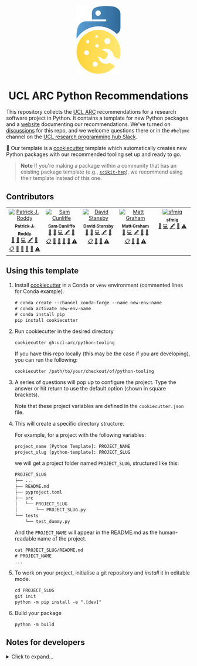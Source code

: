 <div style="text-align: center;" align="center">
  <img src="https://raw.githubusercontent.com/UCL-ARC/python-tooling/main/images/logo.svg" alt="UCL ARC Python tooling logo" width="120"/>
  <h1> UCL ARC Python Recommendations</h1>
</div>

This repository collects the [UCL ARC] recommendations for a research software
project in Python. It contains a template for new Python packages and a
[website] documenting our recommendations. We've turned on
[discussions](https://github.com/UCL-ARC/python-tooling/discussions) for this
repo, and we welcome questions there or in the `#helpme` channel on the
[UCL research programming hub Slack](https://www.ucl.ac.uk/advanced-research-computing/community/ucl-research-programming-hub).

🍪 Our template is a [cookiecutter] template which automatically creates new
Python packages with our recommended tooling set up and ready to go.

> **Note** If you're making a package within a community that has an existing
> package template (e.g., [`scikit-hep`](https://github.com/scikit-hep/cookie)),
> we recommend using their template instead of this one.

<!-- links here -->

<!-- prettier-ignore-start -->
[website]: https://github-pages.arc.ucl.ac.uk/python-tooling
[UCL ARC]: https://ucl.ac.uk/arc
[cookiecutter]: https://libraries.io/pypi/cookiecutter
<!-- prettier-ignore-end -->

## Contributors

<!-- ALL-CONTRIBUTORS-LIST:START - Do not remove or modify this section -->
<!-- prettier-ignore-start -->
<!-- markdownlint-disable -->
<table>
  <tbody>
    <tr>
      <td align="center" valign="top" width="14.28%"><a href="https://paddyroddy.github.io"><img src="https://avatars.githubusercontent.com/u/15052188?v=4?s=100" width="100px;" alt="Patrick J. Roddy"/><br /><sub><b>Patrick J. Roddy</b></sub></a><br /><a href="#ideas-paddyroddy" title="Ideas, Planning, & Feedback">🤔</a> <a href="#bug-paddyroddy" title="Bug reports">🐛</a> <a href="#code-paddyroddy" title="Code">💻</a> <a href="#content-paddyroddy" title="Content">🖋</a> <a href="#doc-paddyroddy" title="Documentation">📖</a> <a href="#eventOrganizing-paddyroddy" title="Event Organizing">📋</a> <a href="#projectManagement-paddyroddy" title="Project Management">📆</a> <a href="#question-paddyroddy" title="Answering Questions">💬</a> <a href="#review-paddyroddy" title="Reviewed Pull Requests">👀</a> <a href="#talk-paddyroddy" title="Talks">📢</a> <a href="#test-paddyroddy" title="Tests">⚠️</a></td>
      <td align="center" valign="top" width="14.28%"><a href="http://scnlf.me"><img src="https://avatars.githubusercontent.com/u/1836192?v=4?s=100" width="100px;" alt="Sam Cunliffe"/><br /><sub><b>Sam Cunliffe</b></sub></a><br /><a href="#ideas-samcunliffe" title="Ideas, Planning, & Feedback">🤔</a> <a href="#bug-samcunliffe" title="Bug reports">🐛</a> <a href="#code-samcunliffe" title="Code">💻</a> <a href="#content-samcunliffe" title="Content">🖋</a> <a href="#doc-samcunliffe" title="Documentation">📖</a> <a href="#eventOrganizing-samcunliffe" title="Event Organizing">📋</a> <a href="#projectManagement-samcunliffe" title="Project Management">📆</a> <a href="#question-samcunliffe" title="Answering Questions">💬</a> <a href="#review-samcunliffe" title="Reviewed Pull Requests">👀</a> <a href="#talk-samcunliffe" title="Talks">📢</a> <a href="#test-samcunliffe" title="Tests">⚠️</a></td>
      <td align="center" valign="top" width="14.28%"><a href="https://www.davidstansby.com"><img src="https://avatars.githubusercontent.com/u/6197628?v=4?s=100" width="100px;" alt="David Stansby"/><br /><sub><b>David Stansby</b></sub></a><br /><a href="#ideas-dstansby" title="Ideas, Planning, & Feedback">🤔</a> <a href="#bug-dstansby" title="Bug reports">🐛</a> <a href="#code-dstansby" title="Code">💻</a> <a href="#content-dstansby" title="Content">🖋</a> <a href="#doc-dstansby" title="Documentation">📖</a> <a href="#eventOrganizing-dstansby" title="Event Organizing">📋</a> <a href="#projectManagement-dstansby" title="Project Management">📆</a> <a href="#review-dstansby" title="Reviewed Pull Requests">👀</a> <a href="#test-dstansby" title="Tests">⚠️</a></td>
      <td align="center" valign="top" width="14.28%"><a href="http://matt-graham.github.io"><img src="https://avatars.githubusercontent.com/u/6746980?v=4?s=100" width="100px;" alt="Matt Graham"/><br /><sub><b>Matt Graham</b></sub></a><br /><a href="#bug-matt-graham" title="Bug reports">🐛</a> <a href="#code-matt-graham" title="Code">💻</a> <a href="#content-matt-graham" title="Content">🖋</a> <a href="#doc-matt-graham" title="Documentation">📖</a> <a href="#design-matt-graham" title="Design">🎨</a> <a href="#eventOrganizing-matt-graham" title="Event Organizing">📋</a> <a href="#review-matt-graham" title="Reviewed Pull Requests">👀</a> <a href="#talk-matt-graham" title="Talks">📢</a> <a href="#test-matt-graham" title="Tests">⚠️</a></td>
      <td align="center" valign="top" width="14.28%"><a href="https://sfmig.github.io/"><img src="https://avatars.githubusercontent.com/u/33267254?v=4?s=100" width="100px;" alt="sfmig"/><br /><sub><b>sfmig</b></sub></a><br /><a href="#bug-sfmig" title="Bug reports">🐛</a> <a href="#code-sfmig" title="Code">💻</a> <a href="#content-sfmig" title="Content">🖋</a> <a href="#review-sfmig" title="Reviewed Pull Requests">👀</a> <a href="#test-sfmig" title="Tests">⚠️</a></td>
    </tr>
  </tbody>
</table>

<!-- markdownlint-restore -->
<!-- prettier-ignore-end -->

<!-- ALL-CONTRIBUTORS-LIST:END -->

## Using this template

1.  Install [cookiecutter] in a Conda or `venv` environment (commented lines for
    Conda example).

    ```
    # conda create --channel conda-forge --name new-env-name
    # conda activate new-env-name
    # conda install pip
    pip install cookiecutter
    ```

2.  Run cookiecutter in the desired directory
    ```
    cookiecutter gh:ucl-arc/python-tooling
    ```
    If you have this repo locally (this may be the case if you are developing),
    you can run the following:
    ```
    cookiecutter /path/to/your/checkout/of/python-tooling
    ```
3.  A series of questions will pop up to configure the project. Type the answer
    or hit return to use the default option (shown in square brackets).

    Note that these project variables are defined in the `cookiecutter.json`
    file.

4.  This will create a specific directory structure.

    For example, for a project with the following variables:

    ```
    project_name [Python Template]: PROJECT_NAME
    project_slug [python-template]: PROJECT_SLUG
    ```

    we will get a project folder named `PROJECT_SLUG`, structured like this:

    ```
    PROJECT_SLUG
    ├── ...
    ├── README.md
    ├── pyproject.toml
    ├── src
    │   └── PROJECT_SLUG
    │       └── PROJECT_SLUG.py
    └── tests
        └── test_dummy.py
    ```

    And the `PROJECT_NAME` will appear in the README.md as the human-readable
    name of the project.

    ```
    cat PROJECT_SLUG/README.md
    # PROJECT_NAME
    ...
    ```

5.  To work on your project, initialise a git repository and _install_ it in
    editable mode.
    ```
    cd PROJECT_SLUG
    git init
    python -m pip install -e ".[dev]"
    ```
6.  Build your package
    ```
    python -m build
    ```

## Notes for developers

<details>
<summary>Click to expand...</summary>

First, clone repository

- (Optional) Generate your SSH keys as suggested
  [here](https://docs.github.com/en/github/authenticating-to-github/generating-a-new-ssh-key-and-adding-it-to-the-ssh-agent)
- (Optional) GitHub CLI as suggested
  [here](https://docs.github.com/en/authentication/connecting-to-github-with-ssh/adding-a-new-ssh-key-to-your-github-account?tool=cli)
- Clone the repository by typing (or copying) the following line in a terminal
  at your selected path in your machine:

```
git clone git@github.com:UCL-ARC/python-tooling.git
cd python-tooling
```

### Developing the cookiecutter template

- To create and remove your virtual environment

  ```
  conda create -n ptoolingVE pip -c conda-forge
  conda activate ptoolingVE
  conda deactivate ptoolingVE
  conda remove -n ptoolingVE --all
  ```

- To run template in the same path of this repo. We do a test cookiecut of a
  dummy package and install it to ensure the template setup works.

  ```
  cookiecutter .
  cd python-template
  git init
  python -m pip install -e ".[dev]"
  ```

- To run cookiecutter using a specific branch of the template:

  ```
  cookiecutter https://github.com/UCL-ARC/python-tooling --checkout <branch-name>
  ```

- To run the tests locally:

  ```
  pytest -s
  ```

### Developing the recommended tooling pages

Pages all live in the
[docs/pages](https://github.com/UCL-ARC/python-tooling/tree/main/docs/pages)
sub-directory, and are written in markdown.

To build the webpage locally (for testing)

1.  [Install jekyll](https://jekyllrb.com/docs/installation)
2.  Run `bundle install` from the `docs/` directory of this repository to
    install dependencies.
3.  Run `bundle exec jekyll serve` from the root directory of this repository.
    This should fire up a local web server and tell you its address. By default
    the server will automatically refresh the HTML pages if any changes are made
    to the markdown sources.

See the [jekyll docs](https://jekyllrb.com/docs) for more info.

</details>
